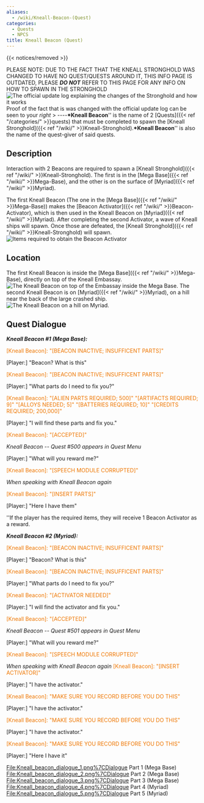 ```yaml
---
aliases:
  - /wiki/Kneall-Beacon-(Quest)
categories:
  - Quests
  - NPCS
title: Kneall Beacon (Quest)
---
```


{{< notices/removed >}}

PLEASE NOTE: DUE TO THE FACT THAT THE KNEALL STRONGHOLD WAS CHANGED TO HAVE NO QUEST/QUESTS AROUND IT, THIS INFO PAGE IS OUTDATED, PLEASE **_DO NOT_** REFER TO THIS PAGE FOR ANY INFO ON HOW TO SPAWN IN THE STRONGHOLD ![The official update log explaining the changes of the Stronghold and
how it
works](YnameStrongholdReturnAnnoncement.png "The official update log explaining the changes of the Stronghold and how it works") Proof of the fact that is was changed with the official update log can be seen to your _right_ > ----**\*Kneall Beacon**'' is the name of 2 [Quests]({{< ref "/categories/" >}}quests) that must be completed to spawn the [Kneall Stronghold]({{< ref "/wiki/" >}}Kneall-Stronghold).**\*Kneall Beacon**'' is also the name of the quest-giver of said quests.

## Description

Interaction with 2 Beacons are required to spawn a [Kneall Stronghold]({{< ref "/wiki/" >}}Kneall-Stronghold). The first is in the [Mega Base]({{< ref "/wiki/" >}}Mega-Base), and the other is on the surface of [Myriad]({{< ref "/wiki/" >}}Myriad).

The first Kneall Beacon (The one in the [Mega Base]({{< ref "/wiki/" >}}Mega-Base)) makes the [Beacon Activator]({{< ref "/wiki/" >}}Beacon-Activator), which is then used in the Kneall Beacon on [Myriad]({{< ref "/wiki/" >}}Myriad). After completing the second Activator, a wave of Kneall ships will spawn. Once those are defeated, the [Kneall Stronghold]({{< ref "/wiki/" >}}Kneall-Stronghold) will spawn. ![Items required to obtain the Beacon
Activator](Kneall_beacon_info.png "Items required to obtain the Beacon Activator")

## Location

The first Kneall Beacon is inside the [Mega Base]({{< ref "/wiki/" >}}Mega-Base), directly on top of the Kneall Embassay. ![The Kneall Beacon on top of
the Embassay inside the Mega
Base.](Kneall_beacon_vendor_megabase.png "The Kneall Beacon on top of the Embassay inside the Mega Base.") The second Kneall Beacon is on [Myriad]({{< ref "/wiki/" >}}Myriad), on a hill near the back of the large crashed ship. ![The Kneall Beacon on a hill
on
Myriad.](Kneall_beacon_vendor_myriad.png "The Kneall Beacon on a hill on Myriad.")

## Quest Dialogue

**_Kneall Beacon #1 (Mega Base):_**

<span style="color:#ee7600">[Kneall Beacon]: "[BEACON INACTIVE; INSUFFICENT PARTS]"</span>

[Player:] "Beacon? What is this"

<span style="color:#ee7600">[Kneall Beacon]: "[BEACON INACTIVE; INSUFFICENT PARTS]"</span>

[Player:] "What parts do I need to fix you?"

<span style="color:#ee7600">[Kneall Beacon]: "[ALIEN PARTS REQUIRED; 500]"</span> <span style="color:#ee7600">"[ARTIFACTS REQUIRED; 9]"</span> <span style="color:#ee7600">"[ALLOYS NEEDED; 5]"</span> <span style="color:#ee7600">"[BATTERIES REQUIRED; 10]"</span> <span style="color:#ee7600">"[CREDITS REQUIRED; 200,000]"</span>

[Player:] "I will find these parts and fix you."

<span style="color:#ee7600">[Kneall Beacon]: "[ACCEPTED]"</span>

_Kneall Beacon -- Quest #500 appears in Quest Menu_

[Player:] "What will you reward me?"

<span style="color:#ee7600">[Kneall Beacon]: "[SPEECH MODULE CORRUPTED]"</span>

_When speaking with Kneall Beacon again_

<span style="color:#ee7600">[Kneall Beacon]: "[INSERT PARTS]"</span>

[Player:] "Here I have them"

''If the player has the required items, they will receive 1 Beacon Activator as a reward.

**_Kneall Beacon #2 (Myriad):_**

<span style="color:#ee7600">[Kneall Beacon]: "[BEACON INACTIVE; INSUFFICENT PARTS]"</span>

[Player:] "Beacon? What is this"

<span style="color:#ee7600">[Kneall Beacon]: "[BEACON INACTIVE; INSUFFICENT PARTS]"</span>

[Player:] "What parts do I need to fix you?"

<span style="color:#ee7600">[Kneall Beacon]: "[ACTIVATOR NEEDED]"</span>

[Player:] "I will find the activator and fix you."

<span style="color:#ee7600">[Kneall Beacon]: "[ACCEPTED]"</span>

_Kneall Beacon -- Quest #501 appears in Quest Menu_

[Player:] "What will you reward me?"

<span style="color:#ee7600">[Kneall Beacon]: "[SPEECH MODULE CORRUPTED]"</span>

_When speaking with Kneall Beacon again_ <span style="color:#ee7600">[Kneall Beacon]: "[INSERT ACTIVATOR]"</span>

[Player:] "I have the activator."

<span style="color:#ee7600">[Kneall Beacon]: "MAKE SURE YOU RECORD BEFORE YOU DO THIS"</span>

[Player:] "I have the activator."

<span style="color:#ee7600">[Kneall Beacon]: "MAKE SURE YOU RECORD BEFORE YOU DO THIS"</span>

[Player:] "I have the activator."

<span style="color:#ee7600">[Kneall Beacon]: "MAKE SURE YOU RECORD BEFORE YOU DO THIS"</span>

[Player:] "Here I have it"

<File:Kneall_beacon_dialogue_1.png%7CDialogue> Part 1 (Mega Base) <File:Kneall_beacon_dialogue_2.png%7CDialogue> Part 2 (Mega Base) <File:Kneall_beacon_dialogue_3.png%7CDialogue> Part 3 (Mega Base) <File:Kneall_beacon_dialogue_4.png%7CDialogue> Part 4 (Myriad) <File:Kneall_beacon_dialogue_5.png%7CDialogue> Part 5 (Myriad)
